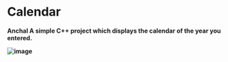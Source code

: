 # Calendar

<b>Anchal </b>
<b>A simple C++ project which displays the calendar of the year you entered.
  
  
![image](https://user-images.githubusercontent.com/107067515/175230404-cbbce0a2-0fa0-401c-aaa4-1b99992c65ce.png)

  
